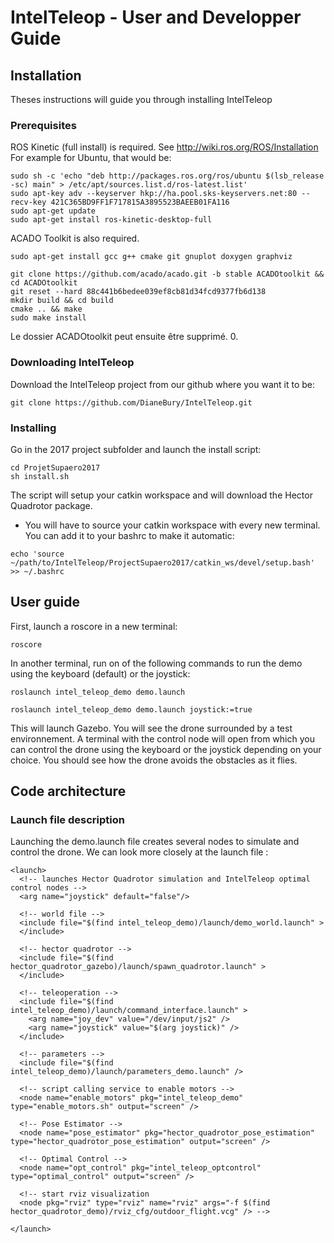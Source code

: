 # IntelTeleop - User and Developper Guide


## Installation


Theses instructions will guide you through installing IntelTeleop

### Prerequisites

ROS Kinetic (full install) is required. See http://wiki.ros.org/ROS/Installation
For example for Ubuntu, that would be:

```
sudo sh -c 'echo "deb http://packages.ros.org/ros/ubuntu $(lsb_release -sc) main" > /etc/apt/sources.list.d/ros-latest.list'
sudo apt-key adv --keyserver hkp://ha.pool.sks-keyservers.net:80 --recv-key 421C365BD9FF1F717815A3895523BAEEB01FA116
sudo apt-get update
sudo apt-get install ros-kinetic-desktop-full
```

ACADO Toolkit is also required.

```
sudo apt-get install gcc g++ cmake git gnuplot doxygen graphviz

git clone https://github.com/acado/acado.git -b stable ACADOtoolkit && cd ACADOtoolkit
git reset --hard 88c441b6bedee039ef8cb81d34fcd9377fb6d138
mkdir build && cd build
cmake .. && make
sudo make install
```
Le dossier ACADOtoolkit peut ensuite être supprimé.
0.

### Downloading IntelTeleop

Download the IntelTeleop project from our github where you want it to be:

```
git clone https://github.com/DianeBury/IntelTeleop.git
```

### Installing

Go in the 2017 project subfolder and launch the install script:

```
cd ProjetSupaero2017
sh install.sh
```

The script will setup your catkin workspace and will download the Hector Quadrotor package.

* You will have to source your catkin workspace with every new terminal. You can add it to your bashrc to make it automatic:

```
echo 'source ~/path/to/IntelTeleop/ProjectSupaero2017/catkin_ws/devel/setup.bash' >> ~/.bashrc
```


## User guide

First, launch a roscore in a new terminal:

```
roscore
```

In another terminal, run on of the following commands to run the demo using the keyboard (default) or the joystick:

```
roslaunch intel_teleop_demo demo.launch 
```

```
roslaunch intel_teleop_demo demo.launch joystick:=true
```

This will launch Gazebo. You will see the drone surrounded by a test environnement. A terminal with the control node will open from which you can control the drone using the keyboard or the joystick depending on your choice. You should see how the drone avoids the obstacles as it flies.

## Code architecture

### Launch file description

Launching the demo.launch file creates several nodes to simulate and control the drone. We can look more closely at the launch file :

```
<launch>
  <!-- launches Hector Quadrotor simulation and IntelTeleop optimal control nodes -->
  <arg name="joystick" default="false"/>

  <!-- world file -->
  <include file="$(find intel_teleop_demo)/launch/demo_world.launch" >
  </include>

  <!-- hector quadrotor -->
  <include file="$(find hector_quadrotor_gazebo)/launch/spawn_quadrotor.launch" >
  </include>

  <!-- teleoperation -->
  <include file="$(find intel_teleop_demo)/launch/command_interface.launch" >
    <arg name="joy_dev" value="/dev/input/js2" />
    <arg name="joystick" value="$(arg joystick)" />
  </include>

  <!-- parameters -->
  <include file="$(find intel_teleop_demo)/launch/parameters_demo.launch" />

  <!-- script calling service to enable motors -->
  <node name="enable_motors" pkg="intel_teleop_demo" type="enable_motors.sh" output="screen" />

  <!-- Pose Estimator -->
  <node name="pose_estimator" pkg="hector_quadrotor_pose_estimation" type="hector_quadrotor_pose_estimation" output="screen" />

  <!-- Optimal Control -->
  <node name="opt_control" pkg="intel_teleop_optcontrol" type="optimal_control" output="screen" />

  <!-- start rviz visualization 
  <node pkg="rviz" type="rviz" name="rviz" args="-f $(find hector_quadrotor_demo)/rviz_cfg/outdoor_flight.vcg" /> -->

</launch>
```


